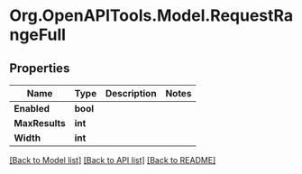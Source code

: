 
# Org.OpenAPITools.Model.RequestRangeFull

## Properties

Name | Type | Description | Notes
------------ | ------------- | ------------- | -------------
**Enabled** | **bool** |  | 
**MaxResults** | **int** |  | 
**Width** | **int** |  | 

[[Back to Model list]](../README.md#documentation-for-models)
[[Back to API list]](../README.md#documentation-for-api-endpoints)
[[Back to README]](../README.md)

